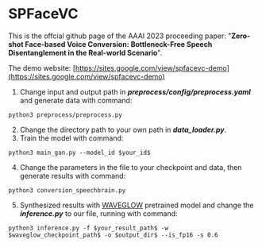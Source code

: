 # SPFaceVC

This is the offcial github page of the AAAI 2023 proceeding paper: "**Zero-shot Face-based Voice Conversion: Bottleneck-Free Speech Disentanglement in the Real-world Scenario**".

The demo website: [https://sites.google.com/view/spfacevc-demo](https://sites.google.com/view/spfacevc-demo)

1. Change input and output path in ***preprocess/config/preprocess.yaml*** and  generate data with command:
```
python3 preprocess/preprocess.py
```
2. Change the directory path to your own path in ***data_loader.py***.
3. Train the model with command:
```
python3 main_gan.py --model_id $your_id$
```
4. Change the parameters in the file to your checkpoint and data, then generate results with command:
```
python3 conversion_speechbrain.py
```
5. Synthesized results with [WAVEGLOW](https://github.com/NVIDIA/waveglow) pretrained model and change the ***inference.py*** to our file, running with command:
```
python3 inference.py -f $your_result_path$ -w $waveglow_checkpoint_path$ -o $output_dir$ --is_fp16 -s 0.6
```
